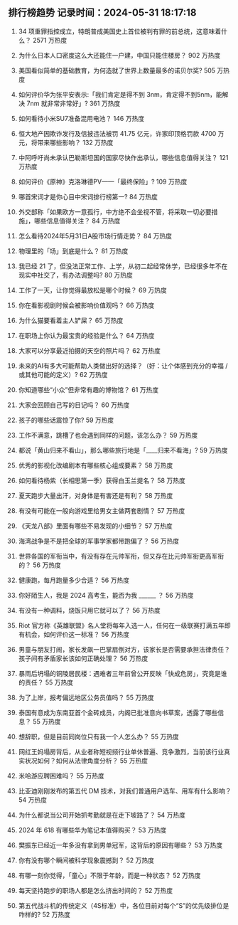 
## 排行榜趋势 记录时间：2024-05-31 18:17:18
  
  1. 34 项重罪指控成立，特朗普成美国史上首位被判有罪的前总统，这意味着什么？ 2571 万热度
    
  2. 为什么日本人口密度这么大还能住一户建，中国只能住楼房？ 902 万热度
    
  3. 美国看似简单的基础教育，为何造就了世界上数量最多的诺贝尔奖? 505 万热度
    
  4. 如何评价华为张平安表示:「我们肯定是得不到 3nm，肯定得不到5nm，能解决 7nm 就非常非常好」? 361 万热度
    
  5. 如何看待小米SU7准备混用电池？ 146 万热度
    
  6. 恒大地产因欺诈发行及信披违法被罚 41.75 亿元，许家印顶格罚款 4700 万元，将带来哪些影响？ 132 万热度
    
  7. 中阿呼吁尚未承认巴勒斯坦国的国家尽快作出承认，哪些信息值得关注？ 121 万热度
    
  8. 如何评价《原神》克洛琳德PV——「最终保险」? 109 万热度
    
  9. 哪首宋词才是你心目中宋词排行榜第一? 84 万热度
    
  10. 外交部称「如果欧方一意孤行，中方绝不会坐视不管，将采取一切必要措施」，哪些信息值得关注？ 84 万热度
    
  11. 怎么看待2024年5月31日A股市场行情走势？ 84 万热度
    
  12. 物理里的「场」到底是什么？ 81 万热度
    
  13. 我已经 21 了，但没法正常工作、上学，从初二起经常休学，已经很多年不在现实中社交了，有办法调整吗? 80 万热度
    
  14. 工作了一天，让你觉得最放松是哪个时候？ 69 万热度
    
  15. 你在看影视剧时候会被影响价值观吗？ 66 万热度
    
  16. 为什么猫要看着主人铲屎？ 65 万热度
    
  17. 在职场上你认为最宝贵的经验是什么？ 64 万热度
    
  18. 大家可以分享最近拍摄的天空的照片吗？ 62 万热度
    
  19. 未来的AI有多大可能帮助人类做出好的选择？（好：让个体感到充分的幸福 /或其他可能的定义）? 62 万热度
    
  20. 你知道哪些“小众”但非常有趣的博物馆？ 61 万热度
    
  21. 大家会回顾自己写的日记吗？ 60 万热度
    
  22. 孩子的哪些话震惊了你? 59 万热度
    
  23. 工作不满意，跳槽了也会遇到同样的问题，该怎么办？ 59 万热度
    
  24. 都说「黄山归来不看山」，那么哪些旅行地是「____归来不看海」? 59 万热度
    
  25. 优秀的影视化改编剧本有哪些核心组成要素？ 58 万热度
    
  26. 如何看待杨紫（长相思第一季）获得白玉兰提名？ 58 万热度
    
  27. 夏天跑步大量出汗，对身体是有害还是有利？ 58 万热度
    
  28. 有没有可能在一般向游戏里给男女主做两套剧情？ 57 万热度
    
  29. 《天龙八部》里面有哪些不易发现的小细节？ 57 万热度
    
  30. 海湾战争是不是把全球的军事学家都带跑偏了？ 56 万热度
    
  31. 世界各国的军衔当中，有没有存在元帅军衔，但又存在比元帅军衔更高军衔的？ 56 万热度
    
  32. 健康跑，每月跑量多少合适？ 56 万热度
    
  33. 你好陌生人，我是 2024 高考生，能否为我  ______ ？ 56 万热度
    
  34. 有没有一种调料，烧饭只用它就可以了？ 56 万热度
    
  35. Riot 官方称《英雄联盟》名人堂将每年入选一人，任何在一级联赛打满五年即有机会，如何评价这一标准？ 56 万热度
    
  36. 男童与朋友打闹，家长发飙一巴掌扇倒对方，该家长是否需要承担法律责任？孩子间有矛盾家长该如何正确处理？ 56 万热度
    
  37. 暴雨后坍塌的铜陵居民楼：遇难者三年前曾公开反映「快成危房」，究竟是谁的责任？ 55 万热度
    
  38. 为了上岸，报考偏远地区公务员值吗？ 55 万热度
    
  39. 泰国有意成为东南亚首个金砖成员，内阁已批准意向书草案，透露了哪些信息？ 55 万热度
    
  40. 想辞职，但是目前同岗位只有我一个人怎么办？ 55 万热度
    
  41. 网红王妈塌房背后，从业者称短视频行业单休普遍、竞争激烈，当前该行业真实状况如何？如何从法律角度分析？ 55 万热度
    
  42. 米哈游应聘困难吗？ 55 万热度
    
  43. 比亚迪刚刚发布的第五代 DM 技术，对我们普通用户选车、用车有什么影响？ 54 万热度
    
  44. 为什么都说当公司开始抓考勤就是在走下坡路了？ 54 万热度
    
  45. 2024 年 618 有哪些华为笔记本值得购买？ 53 万热度
    
  46. 樊振东已经近一年多没有拿到男单冠军，这背后的原因有哪些？ 53 万热度
    
  47. 你有没有哪个瞬间被科学现象震撼到？ 52 万热度
    
  48. 有哪一刻你觉得，「童心」不限于年龄，而是一种状态？ 52 万热度
    
  49. 每天坚持跑步的职场人都是怎么挤出时间的？ 52 万热度
    
  50. 第五代战斗机的传统定义（4S标准）中，各位目前对每个“S”的优先级排位是咋样的? 52 万热度
    